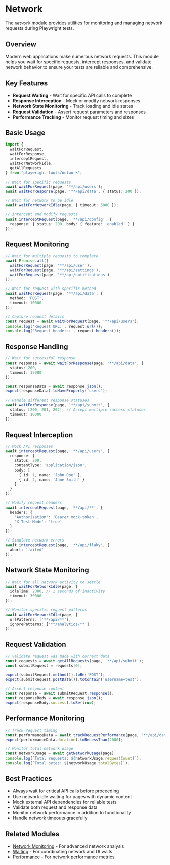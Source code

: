 # Network

The `network` module provides utilities for monitoring and managing network requests during Playwright tests.

## Overview

Modern web applications make numerous network requests. This module helps you wait for specific requests, intercept responses, and validate network behavior to ensure your tests are reliable and comprehensive.

## Key Features

- **Request Waiting** - Wait for specific API calls to complete
- **Response Interception** - Mock or modify network responses
- **Network State Monitoring** - Track loading and idle states
- **Request Validation** - Assert request parameters and responses
- **Performance Tracking** - Monitor request timing and sizes

## Basic Usage

```typescript
import { 
  waitForRequest,
  waitForResponse,
  interceptRequest,
  waitForNetworkIdle,
  getAllRequests 
} from "playwright-tools/network";

// Wait for specific requests
await waitForRequest(page, '**/api/users');
await waitForResponse(page, '**/api/data', { status: 200 });

// Wait for network to be idle
await waitForNetworkIdle(page, { timeout: 5000 });

// Intercept and modify requests
await interceptRequest(page, '**/api/config', {
  response: { status: 200, body: { feature: 'enabled' } }
});
```

## Request Monitoring

```typescript
// Wait for multiple requests to complete
await Promise.all([
  waitForRequest(page, '**/api/user'),
  waitForRequest(page, '**/api/settings'),
  waitForRequest(page, '**/api/notifications')
]);

// Wait for request with specific method
await waitForRequest(page, '**/api/data', {
  method: 'POST',
  timeout: 10000
});

// Capture request details
const request = await waitForRequest(page, '**/api/users');
console.log('Request URL:', request.url());
console.log('Request headers:', request.headers());
```

## Response Handling

```typescript
// Wait for successful response
const response = await waitForResponse(page, '**/api/data', {
  status: 200,
  timeout: 15000
});

const responseData = await response.json();
expect(responseData).toHaveProperty('users');

// Handle different response statuses
await waitForResponse(page, '**/api/submit', {
  status: [200, 201, 202], // Accept multiple success statuses
  timeout: 10000
});
```

## Request Interception

```typescript
// Mock API responses
await interceptRequest(page, '**/api/users', {
  response: {
    status: 200,
    contentType: 'application/json',
    body: [
      { id: 1, name: 'John Doe' },
      { id: 2, name: 'Jane Smith' }
    ]
  }
});

// Modify request headers
await interceptRequest(page, '**/api/**', {
  headers: {
    'Authorization': 'Bearer mock-token',
    'X-Test-Mode': 'true'
  }
});

// Simulate network errors
await interceptRequest(page, '**/api/flaky', {
  abort: 'failed'
});
```

## Network State Monitoring

```typescript
// Wait for all network activity to settle
await waitForNetworkIdle(page, {
  idleTime: 2000, // 2 seconds of inactivity
  timeout: 30000
});

// Monitor specific request patterns
await waitForNetworkIdle(page, {
  urlPatterns: ['**/api/**'],
  ignorePatterns: ['**/analytics/**']
});
```

## Request Validation

```typescript
// Validate request was made with correct data
const requests = await getAllRequests(page, '**/api/submit');
const submitRequest = requests[0];

expect(submitRequest.method()).toBe('POST');
expect(submitRequest.postData()).toContain('username=test');

// Assert response content
const response = await submitRequest.response();
const responseBody = await response.json();
expect(responseBody.success).toBe(true);
```

## Performance Monitoring

```typescript
// Track request timing
const performanceData = await trackRequestPerformance(page, '**/api/data');
expect(performanceData.duration).toBeLessThan(2000);

// Monitor total network usage
const networkUsage = await getNetworkUsage(page);
console.log(`Total requests: ${networkUsage.requestCount}`);
console.log(`Total bytes: ${networkUsage.totalBytes}`);
```

## Best Practices

- Always wait for critical API calls before proceeding
- Use network idle waiting for pages with dynamic content
- Mock external API dependencies for reliable tests
- Validate both request and response data
- Monitor network performance in addition to functionality
- Handle network timeouts gracefully

## Related Modules

- [Network Monitoring](./network-monitoring.md) - For advanced network analysis
- [Waiting](./waiting.md) - For coordinating network and UI waits
- [Performance](./performance.md) - For network performance metrics